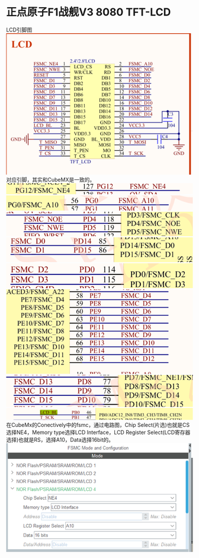 # 正点原子F1战舰V3 8080 TFT-LCD
LCD引脚图
![](img/Pasted%20image%2020250713105025.png)
对应引脚，其实和CubeMX是一致的。
![](img/Pasted%20image%2020250713105928.png)
![](img/Pasted%20image%2020250713105803.png)
![](img/Pasted%20image%2020250713105824.png)
![](img/Pasted%20image%2020250713105834.png)
![](img/Pasted%20image%2020250713105839.png)
![](img/Pasted%20image%2020250713105845.png)
![](img/Pasted%20image%2020250713105852.png)
![](img/Pasted%20image%2020250713113021.png)
在CubeMx的Conectively中的fsmc，通过电路图，Chip Select(片选)也就是CS选择NE4，Memory type选择LCD Interface，LCD Register Select(LCD寄存器选择)也就是RS，选择A10，Data选择16bit的。
![](img/Pasted%20image%2020250713124616.png)
